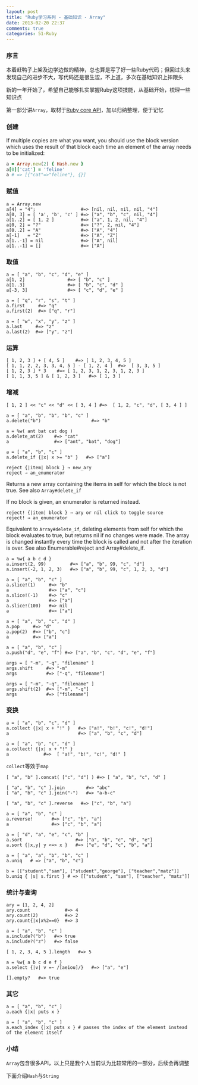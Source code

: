 ```yaml
---
layout: post
title: "Ruby学习系列 - 基础知识 - Array"
date: 2013-02-20 22:37
comments: true
categories: 51-Ruby
---
```


### 序言

本着赶鸭子上架及边学边做的精神，总也算是写了好一些Ruby代码；但回过头来发现自己的进步不大，写代码还是很生涩，不上道，多次在基础知识上摔跟头

新的一年开始了，希望自己能够扎实掌握Ruby这项技能，从基础开始，梳理一些知识点

第一部分讲`Array`，取材于[Ruby core API](http://www.ruby-doc.org/core-1.9.3/Array.html)，加以归纳整理，便于记忆

### 创建

If multiple copies are what you want, you should use the block version which uses the result of that block each time an element of the array needs to be initialized:

``` ruby
a = Array.new(2) { Hash.new }
a[0]['cat'] = 'feline'
a # => [{"cat"=>"feline"}, {}]
```

### 赋值

```
a = Array.new
a[4] = "4";                 #=> [nil, nil, nil, nil, "4"]
a[0, 3] = [ 'a', 'b', 'c' ] #=> ["a", "b", "c", nil, "4"]
a[1..2] = [ 1, 2 ]          #=> ["a", 1, 2, nil, "4"]
a[0, 2] = "?"               #=> ["?", 2, nil, "4"]
a[0..2] = "A"               #=> ["A", "4"]
a[-1]   = "Z"               #=> ["A", "Z"]
a[1..-1] = nil              #=> ["A", nil]
a[1..-1] = []               #=> ["A"]
```

### 取值

```
a = [ "a", "b", "c", "d", "e" ]
a[1, 2]                #=> [ "b", "c" ]
a[1..3]                #=> [ "b", "c", "d" ]
a[-3, 3]               #=> [ "c", "d", "e" ]
```

```
a = [ "q", "r", "s", "t" ]
a.first     #=> "q"
a.first(2)  #=> ["q", "r"]
```

```
a = [ "w", "x", "y", "z" ]
a.last     #=> "z"
a.last(2)  #=> ["y", "z"]
```

### 运算

```
[ 1, 2, 3 ] + [ 4, 5 ]    #=> [ 1, 2, 3, 4, 5 ]
[ 1, 1, 2, 2, 3, 3, 4, 5 ] - [ 1, 2, 4 ]  #=>  [ 3, 3, 5 ]
[ 1, 2, 3 ] * 3    #=> [ 1, 2, 3, 1, 2, 3, 1, 2, 3 ]
[ 1, 1, 3, 5 ] & [ 1, 2, 3 ]   #=> [ 1, 3 ]
```

### 增减

```
[ 1, 2 ] << "c" << "d" << [ 3, 4 ] #=>  [ 1, 2, "c", "d", [ 3, 4 ] ]
```

```
a = [ "a", "b", "b", "b", "c" ]
a.delete("b")                   #=> "b"
```

```
a = %w( ant bat cat dog )
a.delete_at(2)    #=> "cat"
a                 #=> ["ant", "bat", "dog"]
```

```
a = [ "a", "b", "c" ]
a.delete_if {|x| x >= "b" }   #=> ["a"]
```

```
reject {|item| block } → new_ary
reject → an_enumerator
```
Returns a new array containing the items in self for which the block is not true. See also `Array#delete_if`

If no block is given, an enumerator is returned instead.

```
reject! {|item| block } → ary or nil click to toggle source
reject! → an_enumerator
```
Equivalent to `Array#delete_if`, deleting elements from self for which the block evaluates to true, but returns nil if no changes were made. The array is changed instantly every time the block is called and not after the iteration is over. See also Enumerable#reject and Array#delete_if.

```
a = %w{ a b c d }
a.insert(2, 99)         #=> ["a", "b", 99, "c", "d"]
a.insert(-2, 1, 2, 3)   #=> ["a", "b", 99, "c", 1, 2, 3, "d"]
```

```
a = [ "a", "b", "c" ]
a.slice!(1)     #=> "b"
a               #=> ["a", "c"]
a.slice!(-1)    #=> "c"
a               #=> ["a"]
a.slice!(100)   #=> nil
a               #=> ["a"]
```

```
a = [ "a", "b", "c", "d" ]
a.pop     #=> "d"
a.pop(2)  #=> ["b", "c"]
a         #=> ["a"]
```

```
a = [ "a", "b", "c" ]
a.push("d", "e", "f") #=> ["a", "b", "c", "d", "e", "f"]
```

```
args = [ "-m", "-q", "filename" ]
args.shift     #=> "-m"
args           #=> ["-q", "filename"]
```
```
args = [ "-m", "-q", "filename" ]
args.shift(2)  #=> ["-m", "-q"]
args           #=> ["filename"]
```

### 变换

```
a = [ "a", "b", "c", "d" ]
a.collect {|x| x + "!" }   #=> ["a!", "b!", "c!", "d!"]
a                          #=> ["a", "b", "c", "d"]
```

```
a = [ "a", "b", "c", "d" ]
a.collect! {|x| x + "!" }
a             #=>  [ "a!", "b!", "c!", "d!" ]
```

`collect`等效于`map`

```
[ "a", "b" ].concat( ["c", "d"] ) #=> [ "a", "b", "c", "d" ]
```

```
[ "a", "b", "c" ].join        #=> "abc"
[ "a", "b", "c" ].join("-")   #=> "a-b-c"
```

```
[ "a", "b", "c" ].reverse   #=> ["c", "b", "a"]
```

```
a = [ "a", "b", "c" ]
a.reverse!       #=> ["c", "b", "a"]
a                #=> ["c", "b", "a"]
```

```
a = [ "d", "a", "e", "c", "b" ]
a.sort                    #=> ["a", "b", "c", "d", "e"]
a.sort {|x,y| y <=> x }   #=> ["e", "d", "c", "b", "a"]
```

```
a = [ "a", "a", "b", "b", "c" ]
a.uniq   # => ["a", "b", "c"]
```

```
b = [["student","sam"], ["student","george"], ["teacher","matz"]]
b.uniq { |s| s.first } # => [["student", "sam"], ["teacher", "matz"]]
```

### 统计与查询

```
ary = [1, 2, 4, 2]
ary.count             #=> 4
ary.count(2)          #=> 2
ary.count{|x|x%2==0}  #=> 3
```

```
a = [ "a", "b", "c" ]
a.include?("b")   #=> true
a.include?("z")   #=> false
```

```
[ 1, 2, 3, 4, 5 ].length   #=> 5
```

```
a = %w{ a b c d e f }
a.select {|v| v =~ /[aeiou]/}   #=> ["a", "e"]
```

```
[].empty?   #=> true
```

### 其它

```
a = [ "a", "b", "c" ]
a.each {|x| puts x }
```

```
a = [ "a", "b", "c" ]
a.each_index {|x| puts x } # passes the index of the element instead of the element itself
```

### 小结

`Array`包含很多API，以上只是我个人当前认为比较常用的一部分，后续会再调整

下面介绍`Hash`与`String`
